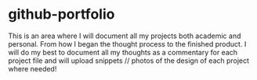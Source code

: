 # github-portfolio

This is an area where I will document all my projects both academic and personal. From how I began the thought process to the finished product. I will do my best to document all my thoughts as a commentary for each project file and will upload snippets // photos of the design of each project where needed!
